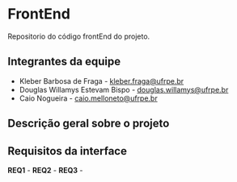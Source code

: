 # FrontEnd
Repositorio do código frontEnd do projeto.

## Integrantes da equipe
* Kleber Barbosa de Fraga - kleber.fraga@ufrpe.br
* Douglas Willamys Estevam Bispo - douglas.willamys@ufrpe.br
* Caio Nogueira - caio.melloneto@ufrpe.br

## Descrição geral sobre o projeto

## Requisitos da interface

**REQ1** -
**REQ2** -
**REQ3** -

